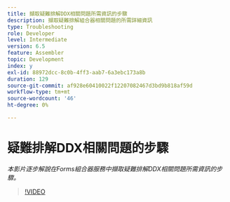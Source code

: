 ```yaml
---
title: 擷取疑難排解DDX相關問題所需資訊的步驟
description: 擷取疑難排解組合器相關問題的所需詳細資訊
type: Troubleshooting
role: Developer
level: Intermediate
version: 6.5
feature: Assembler
topic: Development
index: y
exl-id: 88972dcc-8c0b-4ff3-aab7-6a3ebc173a8b
duration: 129
source-git-commit: af928e60410022f12207082467d3bd9b818af59d
workflow-type: tm+mt
source-wordcount: '46'
ht-degree: 0%

---
```


# 疑難排解DDX相關問題的步驟

*本影片逐步解說在Forms組合器服務中擷取疑難排解DDX相關問題所需資訊的步驟。*

>[!VIDEO](https://video.tv.adobe.com/v/335517?quality=12&learn=on)
